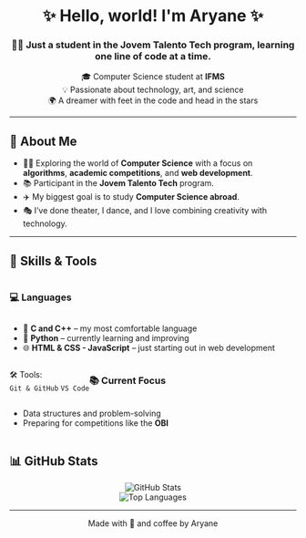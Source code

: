 <h1 align="center">✨ Hello, world! I'm Aryane ✨</h1>

<h3 align="center">🧑‍💻 Just a student in the Jovem Talento Tech program, learning one line of code at a time.</h3>

<p align="center">
  🎓 Computer Science student at <strong>IFMS</strong> <br/>
  💡 Passionate about technology, art, and science <br/>
  🌍 A dreamer with feet in the code and head in the stars <br/>
</p>

---

## 🧠 About Me

- 👨‍💻 Exploring the world of **Computer Science** with a focus on **algorithms**, **academic competitions**, and **web development**.
- 📚 Participant in the **Jovem Talento Tech** program.
- ✈️ My biggest goal is to study **Computer Science abroad**.
- 🎭 I’ve done theater, I dance, and I love combining creativity with technology.

---

## 🚀 Skills & Tools

<div style="display: flex; flex-wrap: wrap;">

### 💻 Languages

- 🔧 **C and C++** – my most comfortable language
- 🐍 **Python** –  currently learning and improving
- 🌐 **HTML & CSS - JavaScript** – just starting out in web development

🛠️ Tools:  
`Git & GitHub` `VS Code`  

### 📚 Current Focus

- Data structures and problem-solving
- Preparing for competitions like the **OBI**

</div>

## 📊 GitHub Stats

<p align="center">
  <img src="https://github-readme-stats.vercel.app/api?username=arybueno&show_icons=true&theme=tokyonight" alt="GitHub Stats" />
  <br/>
  <img src="https://github-readme-stats.vercel.app/api/top-langs/?username=arybueno&layout=compact&theme=tokyonight" alt="Top Languages" />
</p>

---

<p align="center">
  Made with 💙 and coffee by Aryane
</p>
